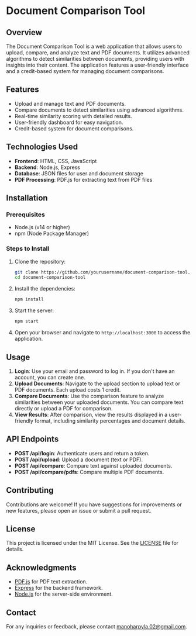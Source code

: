 # Document Comparison Tool

## Overview

The Document Comparison Tool is a web application that allows users to upload, compare, and analyze text and PDF documents. It utilizes advanced algorithms to detect similarities between documents, providing users with insights into their content. The application features a user-friendly interface and a credit-based system for managing document comparisons.

## Features

- Upload and manage text and PDF documents.
- Compare documents to detect similarities using advanced algorithms.
- Real-time similarity scoring with detailed results.
- User-friendly dashboard for easy navigation.
- Credit-based system for document comparisons.

## Technologies Used

- **Frontend**: HTML, CSS, JavaScript
- **Backend**: Node.js, Express
- **Database**: JSON files for user and document storage
- **PDF Processing**: PDF.js for extracting text from PDF files

## Installation

### Prerequisites

- Node.js (v14 or higher)
- npm (Node Package Manager)

### Steps to Install

1. Clone the repository:
   ```bash
   git clone https://github.com/yourusername/document-comparison-tool.git
   cd document-comparison-tool
   ```

2. Install the dependencies:
   ```bash
   npm install
   ```

3. Start the server:
   ```bash
   npm start
   ```

4. Open your browser and navigate to `http://localhost:3000` to access the application.

## Usage

1. **Login**: Use your email and password to log in. If you don't have an account, you can create one.
2. **Upload Documents**: Navigate to the upload section to upload text or PDF documents. Each upload costs 1 credit.
3. **Compare Documents**: Use the comparison feature to analyze similarities between your uploaded documents. You can compare text directly or upload a PDF for comparison.
4. **View Results**: After comparison, view the results displayed in a user-friendly format, including similarity percentages and document details.

## API Endpoints

- **POST /api/login**: Authenticate users and return a token.
- **POST /api/upload**: Upload a document (text or PDF).
- **POST /api/compare**: Compare text against uploaded documents.
- **POST /api/compare/pdfs**: Compare multiple PDF documents.

## Contributing

Contributions are welcome! If you have suggestions for improvements or new features, please open an issue or submit a pull request.

## License

This project is licensed under the MIT License. See the [LICENSE](LICENSE) file for details.

## Acknowledgments

- [PDF.js](https://mozilla.github.io/pdf.js/) for PDF text extraction.
- [Express](https://expressjs.com/) for the backend framework.
- [Node.js](https://nodejs.org/) for the server-side environment.

## Contact

For any inquiries or feedback, please contact manoharpyla.02@gmail.com.
